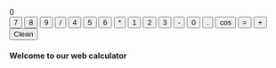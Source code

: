 <!DOCTYPE html>
<html lang="en">
<head>
    <meta charset="UTF-8">
    <meta name="viewport" content="width=device-width, initial-scale=1.0">
    <title>Simple Calculator</title>
    <link rel="stylesheet" href="style.css">
    <script src="script.js" defer></script>
</head>
<body>
    <div class="calculator">
        <div id="display" class="display">0</div>
        <div class="buttons">
            <button class="btn" onclick="appendNumber('7')">7</button>
            <button class="btn" onclick="appendNumber('8')">8</button>
            <button class="btn" onclick="appendNumber('9')">9</button>
            <button class="btn" onclick="chooseOperation('/')">/</button>
            <button class="btn" onclick="appendNumber('4')">4</button>
            <button class="btn" onclick="appendNumber('5')">5</button>
            <button class="btn" onclick="appendNumber('6')">6</button>
            <button class="btn" onclick="chooseOperation('*')">*</button>
            <button class="btn" onclick="appendNumber('1')">1</button>
            <button class="btn" onclick="appendNumber('2')">2</button>
            <button class="btn" onclick="appendNumber('3')">3</button>
            <button class="btn" onclick="chooseOperation('-')">-</button>
            <button class="btn" onclick="appendNumber('0')">0</button>
            <button class="btn" onclick="appendNumber('.')">.</button>
            <button class="btn" onclick="appendNumber('cos')">cos</button>
            <button class="btn" onclick="compute()">=</button>
            <button class="btn" onclick="chooseOperation('+')">+</button>
            <button class="btn" onclick="clearDisplay()">Clean</button> 
        </div>
        <div class="billy">
            <h4> <marque> Welcome to our web calculator</marque></h4>
        </div>
    </div>
    <script src="script.js"></script>
    
</body>
</html>
